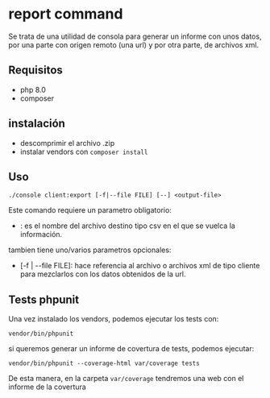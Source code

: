 # report command
Se trata de una utilidad de consola para generar un informe con unos datos, por una parte con origen remoto (una url)
y por otra parte, de archivos xml.
## Requisitos
 - php 8.0
 - composer
## instalación
 - descomprimir el archivo .zip
 - instalar vendors con `composer install`
## Uso
```
./console client:export [-f|--file FILE] [--] <output-file>
```
Este comando requiere un parametro obligatorio:
- <output-file>: es el nombre del archivo destino tipo csv en el que se vuelca la información.

tambien tiene uno/varios parametros opcionales:
- [-f | --file FILE]: hace referencia al archivo o archivos xml de tipo cliente para mezclarlos con los
datos obtenidos de la url.
  
## Tests phpunit
Una vez instalado los vendors, podemos ejecutar los tests con:
```
vendor/bin/phpunit
```
si queremos generar un informe de covertura de tests, podemos ejecutar:
```
vendor/bin/phpunit --coverage-html var/coverage tests
``` 
De esta manera, en la carpeta `var/coverage` tendremos una web con el informe de la covertura
